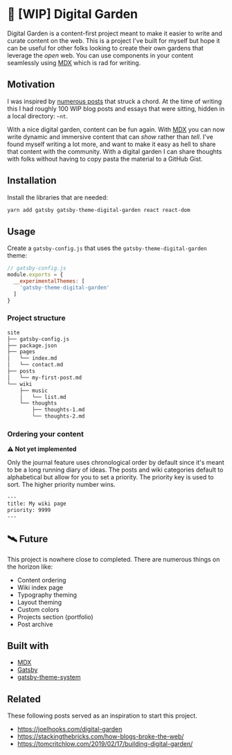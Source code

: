 # 🌻 [WIP] Digital Garden

Digital Garden is a content-first project meant to make it easier to
write and curate content on the web. This is a project I've built for
myself but hope it can be useful for other folks looking to create
their own gardens that leverage the _open_ web. You can use components
in your content seamlessly using [MDX][] which is rad for writing.

## Motivation

I was inspired by [numerous posts](#related) that struck a chord.
At the time of writing this I had roughly 100 WIP blog posts and essays
that were sitting, hidden in a local directory: `~nt`.

With a nice digital garden, content can be fun again. With [MDX][] you can
now write dynamic and immersive content that can _show_ rather than _tell_.
I've found myself writing a lot more, and want to make it easy as hell to
share that content with the community. With a digital garden I can share
thoughts with folks without having to copy pasta the material to a GitHub
Gist.

## Installation

Install the libraries that are needed:

```sh
yarn add gatsby gatsby-theme-digital-garden react react-dom
```

## Usage

Create a `gatsby-config.js` that uses the `gatsby-theme-digital-garden`
theme:

```js
// gatsby-config.js
module.exports = {
  __experimentalThemes: [
    'gatsby-theme-digital-garden'
  ]
}
```

### Project structure

```txt
site
├── gatsby-config.js
├── package.json
├── pages
│   └── index.md
│   └── contact.md
├── posts
│   └── my-first-post.md
└── wiki
    ├── music
    │   └── list.md
    └── thoughts
        ├── thoughts-1.md
        └── thoughts-2.md
```

### Ordering your content

__:warning: Not yet implemented__

Only the journal feature uses chronological order by default since it's meant
to be a long running diary of ideas. The posts and wiki categories default
to alphabetical but allow for you to set a priority. The priority key is used
to sort. The higher priority number wins.

```txt
---
title: My wiki page
priority: 9999
---
```

## 🛰 Future

This project is nowhere close to completed. There are numerous
things on the horizon like:

- Content ordering
- Wiki index page
- Typography theming
- Layout theming
- Custom colors
- Projects section (portfolio)
- Post archive

## Built with

- [MDX][]
- [Gatsby][]
- [gatsby-theme-system][]

## Related

These following posts served as an inspiration to start this project.

- https://joelhooks.com/digital-garden
- https://stackingthebricks.com/how-blogs-broke-the-web/
- https://tomcritchlow.com/2019/02/17/building-digital-garden/

[mdx]: https://mdxjs.com

[gatsby]: https://gatsbyjs.org

[gatsby-theme-system]: https://gatsby-themes.now.sh
